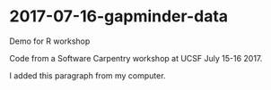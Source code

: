 # 2017-07-16-gapminder-data
Demo for R workshop

Code from a Software Carpentry workshop at UCSF July 15-16 2017.

I added this paragraph from my computer.

